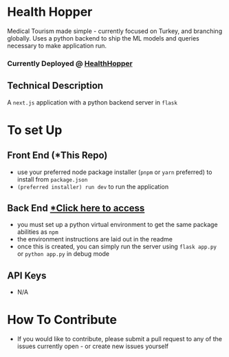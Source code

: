 # Health Hopper

Medical Tourism made simple - currently focused on Turkey, and branching globally.
Uses a python backend to ship the ML models and queries necessary to make application run.

### Currently Deployed @ [HealthHopper](https://healthopper.tech)

## Technical Description

A `next.js` application with a python backend server in `flask`

# To set Up

## Front End (\*This Repo)

- use your preferred node package installer (`pnpm` or `yarn` preferred) to install from `package.json`
- `(preferred installer) run dev` to run the application

## Back End [\*Click here to access](https://github.com/garvsl/health-hopper-backend)

- you must set up a python virtual environment to get the same package abilities as `npm`
- the environment instructions are laid out in the readme
- once this is created, you can simply run the server using `flask app.py` or `python app.py` in debug mode

## API Keys

- N/A

# How To Contribute

- If you would like to contribute, please submit a pull request to any of the issues currently open - or create new issues yourself
